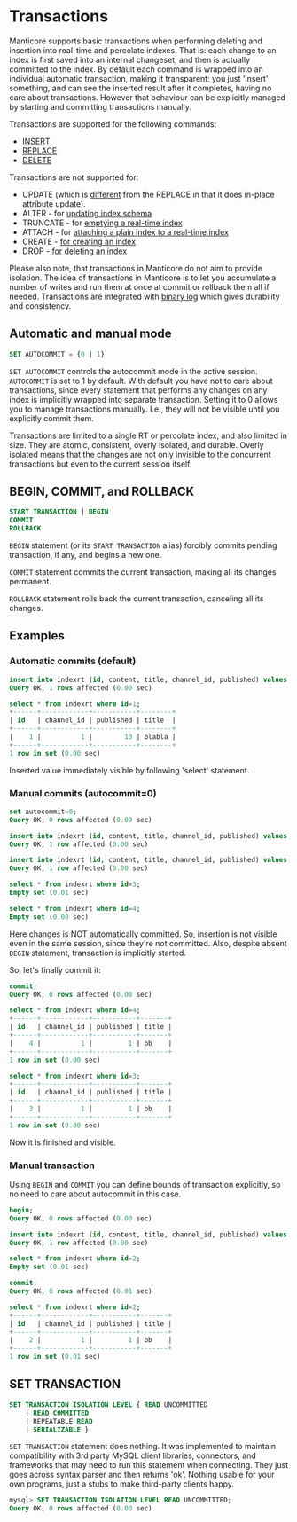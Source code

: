 # Transactions

Manticore supports basic transactions when performing deleting and insertion into real-time and percolate indexes. That is: each change to an index is first saved into an internal changeset, and then is actually committed to the index. By default each command is wrapped into an individual automatic transaction, making it transparent: you just 'insert' something, and can see the inserted result after it completes, having no care about transactions. However that behaviour can be explicitly managed by starting and committing transactions manually.

Transactions are supported for the following commands:
* [INSERT](Adding_documents_to_an_index/Adding_documents_to_a_real-time_index.md)
* [REPLACE](Updating_documents/REPLACE.md)
* [DELETE](Deleting_documents.md)

Transactions are not supported for:
* UPDATE (which is [different](Updating_documents/REPLACE_vs_UPDATE.md) from the REPLACE in that it does in-place attribute update).
* ALTER - for [updating index schema](Updating_index_schema.md)
* TRUNCATE - for [emptying a real-time index](Emptying_an_index.md)
* ATTACH - for [attaching a plain index to a real-time index](Adding_data_from_external_storages/Adding_data_from_indexes/Attaching_a_plain_index_to_RT_index.md)
* CREATE - [for creating an index](Creating_an_index/Local_indexes.md)
* DROP - [for deleting an index](Deleting_an_index.md)

Please also note, that transactions in Manticore do not aim to provide isolation. The idea of transactions in Manticore is to let you accumulate a number of writes and run them at once at commit or rollback them all if needed. Transactions are integrated with [binary log](Logging/Binary_logging.md) which gives durability and consistency.

## Automatic and manual mode

```sql
SET AUTOCOMMIT = {0 | 1}
```

`SET AUTOCOMMIT` controls the autocommit mode in the active session. `AUTOCOMMIT` is set to 1 by default. With default you have not to care about transactions, since every statement that performs any changes on any index is implicitly wrapped into separate transaction. Setting it to 0 allows you to manage transactions manually. I.e., they will not be visible until you explicitly commit them.

Transactions are limited to a single RT or percolate index, and also limited in size. They are atomic, consistent, overly isolated, and durable. Overly isolated means that the changes are not only invisible to the concurrent transactions but even to the current session itself.


## BEGIN, COMMIT, and ROLLBACK

```sql
START TRANSACTION | BEGIN
COMMIT
ROLLBACK
```

`BEGIN` statement (or its `START TRANSACTION` alias) forcibly commits pending transaction, if any, and begins a new one.

`COMMIT` statement commits the current transaction, making all its changes permanent.

`ROLLBACK` statement rolls back the current transaction, canceling all its changes.

## Examples

### Automatic commits (default)

```sql
insert into indexrt (id, content, title, channel_id, published) values (1, 'aa', 'blabla', 1, 10);
Query OK, 1 rows affected (0.00 sec)

select * from indexrt where id=1;
+------+------------+-----------+--------+
| id   | channel_id | published | title  |
+------+------------+-----------+--------+
|    1 |          1 |        10 | blabla |
+------+------------+-----------+--------+
1 row in set (0.00 sec)
```

Inserted value immediately visible by following 'select' statement.

### Manual commits (autocommit=0)

```sql
set autocommit=0;
Query OK, 0 rows affected (0.00 sec)

insert into indexrt (id, content, title, channel_id, published) values (3, 'aa', 'bb', 1, 1);
Query OK, 1 row affected (0.00 sec)

insert into indexrt (id, content, title, channel_id, published) values (4, 'aa', 'bb', 1, 1);
Query OK, 1 row affected (0.00 sec)

select * from indexrt where id=3;
Empty set (0.01 sec)

select * from indexrt where id=4;
Empty set (0.00 sec)
```

Here changes is NOT automatically committed. So, insertion is not visible even in the same session, since they're not committed. Also, despite absent `BEGIN` statement, transaction is implicitly started.

So, let's finally commit it:

```sql
commit;
Query OK, 0 rows affected (0.00 sec)

select * from indexrt where id=4;
+------+------------+-----------+-------+
| id   | channel_id | published | title |
+------+------------+-----------+-------+
|    4 |          1 |         1 | bb    |
+------+------------+-----------+-------+
1 row in set (0.00 sec)

select * from indexrt where id=3;
+------+------------+-----------+-------+
| id   | channel_id | published | title |
+------+------------+-----------+-------+
|    3 |          1 |         1 | bb    |
+------+------------+-----------+-------+
1 row in set (0.00 sec)
```

Now it is finished and visible.

### Manual transaction

Using `BEGIN` and `COMMIT` you can define bounds of transaction explicitly, so no need to care about autocommit in this case.

```sql
begin;
Query OK, 0 rows affected (0.00 sec)

insert into indexrt (id, content, title, channel_id, published) values (2, 'aa', 'bb', 1, 1);
Query OK, 1 row affected (0.00 sec)

select * from indexrt where id=2;
Empty set (0.01 sec)

commit;
Query OK, 0 rows affected (0.01 sec)

select * from indexrt where id=2;
+------+------------+-----------+-------+
| id   | channel_id | published | title |
+------+------------+-----------+-------+
|    2 |          1 |         1 | bb    |
+------+------------+-----------+-------+
1 row in set (0.01 sec)
```

## SET TRANSACTION

```sql
SET TRANSACTION ISOLATION LEVEL { READ UNCOMMITTED
    | READ COMMITTED
    | REPEATABLE READ
    | SERIALIZABLE }
```

`SET TRANSACTION` statement does nothing. It was implemented to maintain compatibility with 3rd party MySQL client libraries, connectors, and frameworks that may need to run this statement when connecting. They just goes across syntax parser and then returns 'ok'. Nothing usable for your own programs, just a stubs to make third-party clients happy.

```sql
mysql> SET TRANSACTION ISOLATION LEVEL READ UNCOMMITTED;
Query OK, 0 rows affected (0.00 sec)
```

